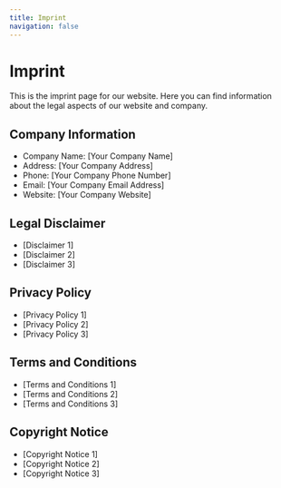 ```yaml
---
title: Imprint
navigation: false
---
```


# Imprint

This is the imprint page for our website. Here you can find information about the legal aspects of our website and company.

## Company Information

- Company Name: [Your Company Name]
- Address: [Your Company Address]
- Phone: [Your Company Phone Number]
- Email: [Your Company Email Address]
- Website: [Your Company Website]

## Legal Disclaimer

- [Disclaimer 1]
- [Disclaimer 2]
- [Disclaimer 3]

## Privacy Policy

- [Privacy Policy 1]
- [Privacy Policy 2]
- [Privacy Policy 3]

## Terms and Conditions

- [Terms and Conditions 1]
- [Terms and Conditions 2]
- [Terms and Conditions 3]

## Copyright Notice

- [Copyright Notice 1]
- [Copyright Notice 2]
- [Copyright Notice 3]
